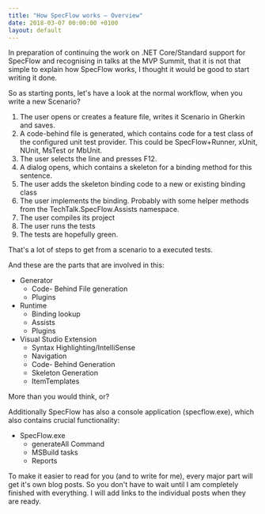 ```yaml
---
title: "How SpecFlow works – Overview"
date: 2018-03-07 00:00:00 +0100
layout: default
---
```


In preparation of continuing the work on .NET Core/Standard support for SpecFlow and recognising in talks at the MVP Summit, that it is not that simple to explain how SpecFlow works, I thought it would be good to start writing it done.

So as starting ponts, let's have a look at the normal workflow, when you write a new Scenario?

1. The user opens or creates a feature file, writes it Scenario in Gherkin and saves.
2. A code-behind file is generated, which contains code for a test class of the configured unit test provider. This could be SpecFlow+Runner, xUnit, NUnit, MsTest or MbUnit.
3. The user selects the line and presses F12.
4. A dialog opens, which contains a skeleton for a binding method for this sentence.
5. The user adds the skeleton binding code to a new or existing binding class
6. The user implements the binding. Probably with some helper methods from the TechTalk.SpecFlow.Assists namespace.
7. The user compiles its project
8. The user runs the tests
9. The tests are hopefully green.

That's a lot of steps to get from a scenario to a executed tests.

And these are the parts that are involved in this:

- Generator
  - Code- Behind File generation
  - Plugins
- Runtime
  - Binding lookup
  - Assists
  - Plugins
- Visual Studio Extension
  - Syntax Highlighting/IntelliSense
  - Navigation
  - Code- Behind Generation
  - Skeleton Generation
  - ItemTemplates

More than you would think, or?

Additionally SpecFlow has also a console application (specflow.exe), which also contains crucial functionality:

- SpecFlow.exe
  - generateAll Command
  - MSBuild tasks
  - Reports

To make it easier to read for you (and to write for me), every major part will get it's own blog posts. So you don't have to wait until I am completely finished with everything. I will add links to the individual posts when they are ready.